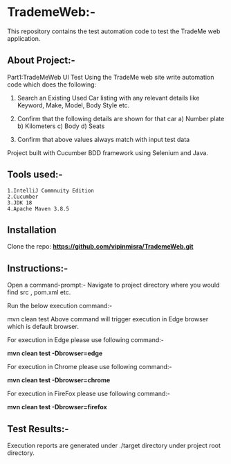 # TrademeWeb:-
This repository contains the test automation code to test the TradeMe web application. 

## About Project:-
Part1:TradeMeWeb UI Test
Using the TradeMe web site write automation code which does the following:
1) Search an Existing Used Car listing with any relevant details like Keyword, Make, Model, Body Style etc.
2) Confirm that the following details are shown for that car
	a) Number plate
	b) Kilometers
	c) Body
	d) Seats

3) Confirm that above values always match with input test data

Project built with Cucumber BDD framework using Selenium and Java.

## Tools used:-
	1.IntelliJ Commnuity Edition
	2.Cucumber
	3.JDK 18
	4.Apache Maven 3.8.5

## Installation
Clone the repo:
**https://github.com/vipinmisra/TrademeWeb.git**

## Instructions:-

Open a command-prompt:- 
Navigate to project directory where you would find src , pom.xml etc.

Run the below  execution command:-

mvn clean test
Above command will trigger execution in Edge browser which is default browser.

For execution in Edge please use following command:-

**mvn clean test  -Dbrowser=edge**

For execution in Chrome please use following command:-

**mvn clean test  -Dbrowser=chrome**

For execution in FireFox please use following command:-

**mvn clean test  -Dbrowser=firefox**

## Test Results:-
Execution reports are generated under ./target directory under project root directory.
